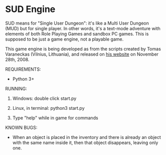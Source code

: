 # SUD Engine

SUD means for "Single User Dungeon": it's like a Multi User Dungeon (MUD) but for single player. In other words, it's a text-mode adventure with elements of both Role Playing Games and sandbox PC games. This is supposed to be just a game engine, not a playable game.

This game engine is being developed as from the scripts created by Tomas Varaneckas (Vilnius, Lithuania), and released on [his website](Http://paranoid-engineering.blogspot.com/2008/11/python-mud-game-example.html) on November 28th, 2008.

REQUIREMENTS:

* Python 3+

RUNNING:

1. Windows: double click start.py

2. Linux, in terminal: python3 start.py

3. Type "help" while in game for commands

KNOWN BUGS:

* When an object is placed in the inventory and there is already an object with the same name inside it, then that object disappears, leaving only one.
